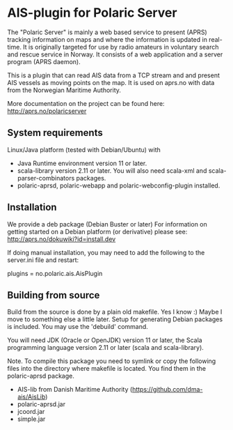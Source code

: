 # AIS-plugin for Polaric Server

The "Polaric Server" is mainly a web based service to present (APRS) 
tracking information on maps and where the information is updated in real-
time. It is originally targeted for use by radio amateurs in voluntary search
and rescue service in Norway. It consists of a web application and a server 
program (APRS daemon). 
 
This is a plugin that can read AIS data from a TCP stream and and present 
AIS vessels as moving points on the map. It is used on aprs.no with data from 
the Norwegian Maritime Authority. 
 
More documentation on the project can be found here: 
http://aprs.no/polaricserver

## System requirements

Linux/Java platform (tested with Debian/Ubuntu) with
* Java Runtime environment version 11 or later. 
* scala-library version 2.11 or later. You will also need scala-xml
  and scala-parser-combinators packages. 
* polaric-aprsd, polaric-webapp and polaric-webconfig-plugin installed.

## Installation

We provide a deb package (Debian Buster or later) For information on getting 
started on a Debian platform (or derivative) please see: 
http://aprs.no/dokuwiki?id=install.dev

If doing manual installation, you may need to add the following to the 
server.ini file and restart: 

plugins = no.polaric.ais.AisPlugin


## Building from source 

Build from the source is done by a plain old makefile. Yes I know :)
Maybe I move to something else a little later. Setup for generating Debian
packages is included. You may use the 'debuild' command.

You will need JDK (Oracle or OpenJDK) version 11 or later, the Scala
programming language version 2.11 or later (scala and scala-library). 

Note. To compile this package you need to symlink or copy the following
files into the directory where makefile is located. You find them in the polaric-aprsd package.
* AIS-lib from Danish Maritime Authority (https://github.com/dma-ais/AisLib)
* polaric-aprsd.jar
* jcoord.jar
* simple.jar
